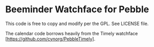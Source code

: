 # Beeminder Watchface for Pebble

This code is free to copy and modify per the GPL. See LICENSE file.

The calendar code borrows heavily from the Timely watchface [https://github.com/cynorg/PebbleTimely].
